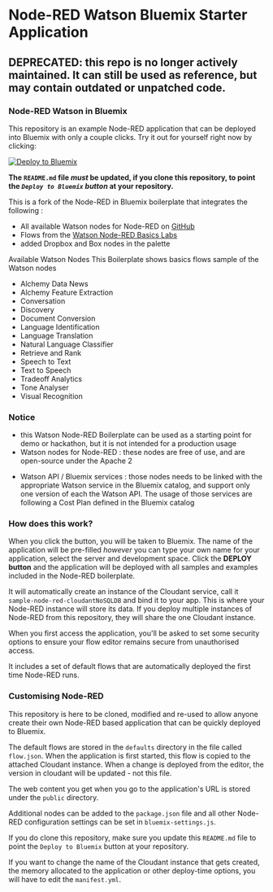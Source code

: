 Node-RED Watson Bluemix Starter Application
======================================

## DEPRECATED: this repo is no longer actively maintained. It can still be used as reference, but may contain outdated or unpatched code. 

### Node-RED Watson in Bluemix

This repository is an example Node-RED application that can be deployed into
Bluemix with only a couple clicks. Try it out for yourself right now by clicking:

[![Deploy to Bluemix](https://bluemix.net/deploy/button.png)](https://bluemix.net/deploy?repository=https://github.com/watson-developer-cloud/node-red-bluemix-starter.git)

**The `README.md` file *must* be updated, if you clone this repository, to point the *`Deploy to Bluemix` button* at your repository.**

This is a fork of the Node-RED in Bluemix boilerplate that integrates the following :

- All available Watson nodes for Node-RED on <a href="https://github.com/watson-developer-cloud/node-red-node-watson">GitHub</a>
- Flows from the <a href="https://github.com/watson-developer-cloud/node-red-labs/tree/master/basic_examples">Watson Node-RED Basics Labs</a>
- added Dropbox and Box nodes in the palette

Available Watson Nodes
This Boilerplate shows basics flows sample of the Watson nodes

- Alchemy Data News
- Alchemy Feature Extraction
- Conversation
- Discovery
- Document Conversion
- Language Identification
- Language Translation
- Natural Language Classifier
- Retrieve and Rank
- Speech to Text
- Text to Speech
- Tradeoff Analytics
- Tone Analyser
- Visual Recognition

### Notice
- this Watson Node-RED Boilerplate can be used as a starting point for demo or hackathon, but it is not intended for a production usage
- Watson nodes for Node-RED : these nodes are free of use, and are open-source under the Apache 2</p>
- Watson API / Bluemix services : those nodes needs to be linked with the appropriate Watson service in the Bluemix catalog, and support only one version of each the Watson API. The usage of those services are following a Cost Plan defined in the Bluemix catalog</p>

### How does this work?

When you click the button, you will be taken to Bluemix. The name of the application will be pre-filled *however* you can type your own name for your application, select the server and development space. Click the **DEPLOY button** and the application will be deployed with all samples and examples included in the Node-RED boilerplate.

It will automatically create an instance of the Cloudant service, call it `sample-node-red-cloudantNoSQLDB` and bind it to your app. This is where your Node-RED instance will store its data. If you deploy multiple instances of Node-RED from this repository, they will share the one Cloudant instance.

When you first access the application, you'll be asked to set some security options
to ensure your flow editor remains secure from unauthorised access.

It includes a set of default flows that are automatically deployed the first time
Node-RED runs.


### Customising Node-RED

This repository is here to be cloned, modified and re-used to allow anyone create their own Node-RED based application that can be quickly deployed to Bluemix.

The default flows are stored in the `defaults` directory in the file called `flow.json`.
When the application is first started, this flow is copied to the attached Cloudant
instance. When a change is deployed from the editor, the version in cloudant will
be updated - not this file.

The web content you get when you go to the application's URL is stored under the `public` directory.

Additional nodes can be added to the `package.json` file and all other Node-RED configuration settings can be set in `bluemix-settings.js`.

If you do clone this repository, make sure you update this `README.md` file to point the `Deploy to Bluemix` button at your repository.

If you want to change the name of the Cloudant instance that gets created, the memory allocated to the application or other deploy-time options, you will have to edit the `manifest.yml`.
